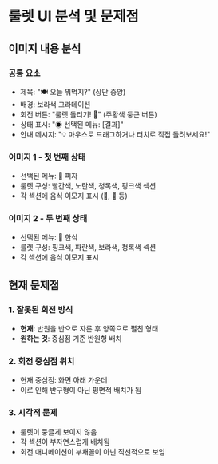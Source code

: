 # 룰렛 UI 분석 및 문제점

## 이미지 내용 분석

### 공통 요소
- 제목: "🍽️ 오늘 뭐먹지?" (상단 중앙)
- 배경: 보라색 그라데이션
- 회전 버튼: "룰렛 돌리기! 🎲" (주황색 둥근 버튼)
- 상태 표시: "◉ 선택된 메뉴: [결과]"
- 안내 메시지: "💡 마우스로 드래그하거나 터치로 직접 돌려보세요!"

### 이미지 1 - 첫 번째 상태
- 선택된 메뉴: 🍕 피자
- 룰렛 구성: 빨간색, 노란색, 청록색, 핑크색 섹션
- 각 섹션에 음식 이모지 표시 (🍕, 🥪 등)

### 이미지 2 - 두 번째 상태  
- 선택된 메뉴: 🥘 한식
- 룰렛 구성: 핑크색, 파란색, 보라색, 청록색 섹션
- 각 섹션에 음식 이모지 표시

## 현재 문제점

### 1. 잘못된 회전 방식
- **현재**: 반원을 반으로 자른 후 양쪽으로 펼친 형태
- **원하는 것**: 중심점 기준 반원형 배치

### 2. 회전 중심점 위치
- 현재 중심점: 화면 아래 가운데
- 이로 인해 반구형이 아닌 평면적 배치가 됨

### 3. 시각적 문제
- 룰렛이 둥글게 보이지 않음
- 각 섹션이 부자연스럽게 배치됨
- 회전 애니메이션이 부채꼴이 아닌 직선적으로 보임
